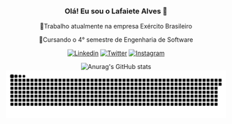  <div align="center">

### Olá! Eu sou o Lafaiete Alves 🐺
🌠Trabalho atualmente na empresa Exército Brasileiro

🌱Cursando o 4° semestre de Engenharia de Software
 


 [![Linkedin](https://img.shields.io/badge/LinkedIn-0077B5?style=for-the-badge&logo=linkedin&logoColor=white)](https://www.linkedin.com/in/lafaiete-alves/)
 [![Twitter](https://img.shields.io/badge/Twitter-1DA1F2?style=for-the-badge&logo=twitter&logoColor=white)](https://twitter.com/lafaiete_alves?t=w4fqdWcDsj3yZ3xnF-IRnQ&s=08)
 [![Instagram](https://img.shields.io/badge/Instagram-E4405F?style=for-the-badge&logo=instagram&logoColor=white)](https://www.instagram.com/lafaiete_alves_c/)
 
 
 
 
  ![Anurag's GitHub stats](https://github-readme-stats.vercel.app/api?username=LafaieteAlves&show_icons=true&theme=transparent)
  ![Snake animation](https://github.com/LafaieteAlves/LafaieteAlves/blob/output/github-contribution-grid-snake.svg)
 
</div>



